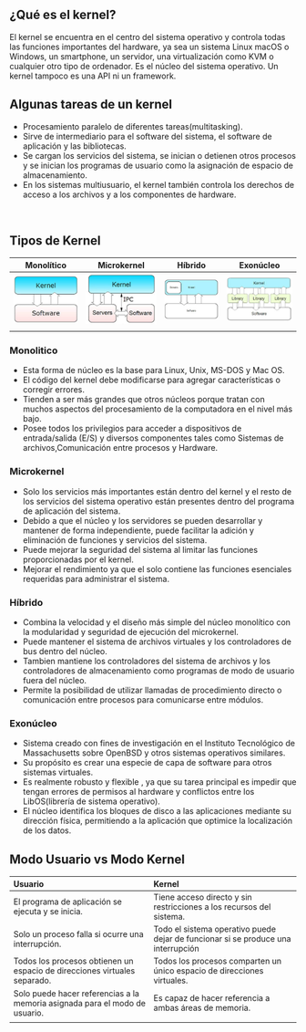 ## **¿Qué es el kernel?**

El kernel se encuentra en el centro del sistema operativo y controla todas las funciones importantes del hardware, ya sea un sistema Linux macOS o Windows, un smartphone, un servidor, una virtualización como KVM o cualquier otro tipo de ordenador. Es el núcleo del sistema operativo. Un kernel tampoco es una API ni un framework.

## **Algunas tareas  de un kernel**

- Procesamiento paralelo de diferentes tareas(multitasking).
- Sirve de intermediario para el software del sistema, el software de aplicación y las bibliotecas.
- Se cargan los servicios del sistema, se inician o detienen otros procesos y se inician los programas de usuario como la asignación de espacio de almacenamiento.
- En los sistemas multiusuario, el kernel también controla los derechos de acceso a los archivos y a los componentes de hardware.
</br>

## **Tipos de Kernel**

|Monolítico |Microkernel |Híbrido |Exonúcleo |
|:---:|:---:|:---:|:---:|
|![mononucleo](./Images/mononucleo.png)|![mononucleo](./Images/micronucleo.png)|![mononucleo](./Images/hibrido.png)|![mononucleo](./Images/exonucleo.png) |
||||

### **Monolitico**
- Esta forma de núcleo es la base para Linux, Unix, MS-DOS y Mac OS.
- El código del kernel debe modificarse para agregar características o corregir errores.
- Tienden a ser más grandes que otros núcleos porque tratan con muchos aspectos del procesamiento de la computadora en el nivel más bajo.
- Posee todos los privilegios para acceder a dispositivos de entrada/salida (E/S) y diversos componentes tales como Sistemas de archivos,Comunicación entre procesos y Hardware.


### **Microkernel**
- Solo los servicios más importantes están dentro del kernel y el resto de los servicios del sistema operativo están presentes dentro del programa de aplicación del sistema.
- Debido a que el núcleo y los servidores se pueden desarrollar y mantener de forma independiente, puede facilitar la adición y eliminación de funciones y servicios del sistema.
- Puede mejorar la seguridad del sistema al limitar las funciones proporcionadas por el kernel.
- Mejorar el rendimiento ya que el solo contiene las funciones esenciales requeridas para administrar el sistema.


### **Híbrido**
- Combina la velocidad y el diseño más simple del núcleo monolítico con la modularidad y seguridad de ejecución del microkernel.
- Puede mantener el sistema de archivos virtuales y los controladores de bus dentro del núcleo.
- Tambien mantiene los controladores del sistema de archivos y los controladores de almacenamiento como programas de modo de usuario fuera del núcleo.
- Permite la posibilidad de utilizar llamadas de procedimiento directo o comunicación entre procesos para comunicarse entre módulos.

### **Exonúcleo**
- Sistema creado con fines de investigación en el Instituto Tecnológico de Massachusetts sobre OpenBSD y otros sistemas operativos similares.
- Su propósito es crear una especie de capa de software para otros sistemas virtuales.
- Es realmente robusto y flexible , ya que su tarea principal es impedir que tengan errores de permisos al hardware y conflictos entre los LibOS(librería de sistema operativo).
- El núcleo identifica los bloques de disco a las aplicaciones mediante su dirección física, permitiendo a la aplicación que optimice la localización de los datos.


## **Modo Usuario vs Modo Kernel**

|Usuario |Kernel|
|:---|:---|
|El programa de aplicación se ejecuta y se inicia.|Tiene acceso directo y sin restricciones a los recursos del sistema.|
|Solo un proceso falla si ocurre una interrupción.|Todo el sistema operativo puede dejar de funcionar si se produce una interrupción|
|Todos los procesos obtienen un espacio de direcciones virtuales separado.|Todos los procesos comparten un único espacio de direcciones virtuales.|
|Solo puede hacer referencias a la memoria asignada para el modo de usuario. |Es capaz de hacer referencia a ambas áreas de memoria.|
|||
